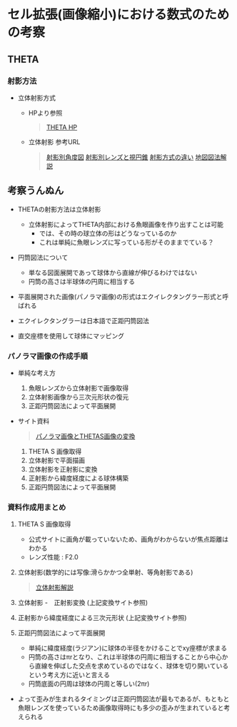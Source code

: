 # セル拡張(画像縮小)における数式のための考察

## THETA
### 射影方法
- 立体射影方式
	- HPより参照
		> [THETA HP](https://theta360.com/ja/promotion/?rp=b)

	- 立体射影 参考URL
		> [射影別角度図](http://fit-movingeye.jp/products/optics/consumer_optics/fi_series/fi_02.html)
		> [射影別レンズと視円錐](http://www.persfreaks.jp/main/aov/fisheye/)
		> [射影方式の違い](http://tin0.blog.fc2.com/blog-entry-49.html)
		> [地図図法解説](http://www.math.sci.hiroshima-u.ac.jp/~tamaru/files/09kirino.pdf)


## 考察うんぬん
- THETAの射影方法は立体射影
	- 立体射影によってTHETA内部における魚眼画像を作り出すことは可能
		- では、その時の球立体の形はどうなっているのか
		- これは単純に魚眼レンズに写っている形がそのままでている？

- 円筒図法について
	- 単なる図面展開であって球体から直線が伸びるわけではない
	- 円筒の高さは半球体の円周に相当する

- 平面展開された画像(パノラマ画像)の形式はエクイレクタングラー形式と呼ばれる
- エクイレクタングラーは日本語で正距円筒図法
- 直交座標を使用して球体にマッピング

### パノラマ画像の作成手順
- 単純な考え方
	1. 魚眼レンズから立体射影で画像取得
	2. 立体射影画像から三次元形状の復元
	3. 正距円筒図法によって平面展開

- サイト資料
	> [パノラマ画像とTHETAS画像の変換](http://poipoides.hatenablog.com/entry/2015/12/16/121348)

	1. THETA S 画像取得
	2. 立体射影で平面描画
	3. 立体射影を正射影に変換
	4. 正射影から緯度経度による球体構築
	5. 正距円筒図法によって平面展開

### 資料作成用まとめ
1. THETA S 画像取得
	- 公式サイトに画角が載っていないため、画角がわからないが焦点距離はわかる
	- レンズ性能 : F2.0

2. 立体射影(数学的には写像:滑らかかつ全単射、等角射影である)
	> [立体射影解説](http://mixedmoss.com/NonEuclidianGeometry/SphereModel/chapter2/2.stereoprojection.pdf)

3. 立体射影 -　正射影変換 (上記変換サイト参照)

4. 正射影から緯度経度による三次元形状 (上記変換サイト参照)

5. 正距円筒図法によって平面展開
	- 単純に緯度経度(ラジアン)に球体の半径をかけることでxy座標が求まる
	- 円筒の高さはπrとなり、これは半球体の円周に相当することから中心から直線を伸ばした交点を求めているのではなく、球体を切り開いているという考え方に近いと言える
	- 円筒底面の円周は球体の円周と等しい(2πr)

- よって歪みが生まれるタイミングは正距円筒図法が最もであるが、もともと魚眼レンズを使っているため画像取得時にも多少の歪みが生まれていると考えられる